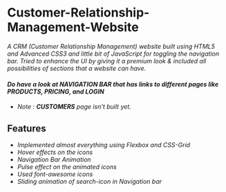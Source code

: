 # Customer-Relationship-Management-Website
*A  CRM (Customer Relationship Management) website built using HTML5 and Advanced CSS3 and little bit of JavaScript for toggling the navigation bar. Tried to enhance the UI by giving it a premium look & included all possibilities of sections that a website can have.*

#### *Do have a look at **NAVIGATION BAR** that has links to different pages like **PRODUCTS, PRICING, and LOGIN***
* *Note : **CUSTOMERS** page isn't built yet.*

## **Features**
* *Implemented almost everything using Flexbox and CSS-Grid*
* *Hover effects on the icons*
* *Navigation Bar Animation*
* *Pulse effect on the animated icons*
* *Used font-awesome icons*
* *Sliding animation of search-icon in Navigation bar*
